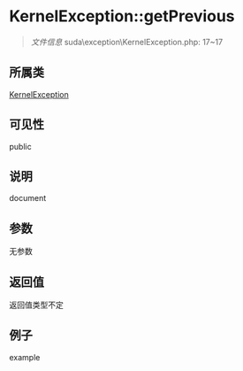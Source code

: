 # KernelException::getPrevious

> *文件信息* suda\exception\KernelException.php: 17~17
## 所属类 

[KernelException](../KernelException.md)

## 可见性

  public  
## 说明

document

## 参数

无参数

## 返回值
返回值类型不定

## 例子

example